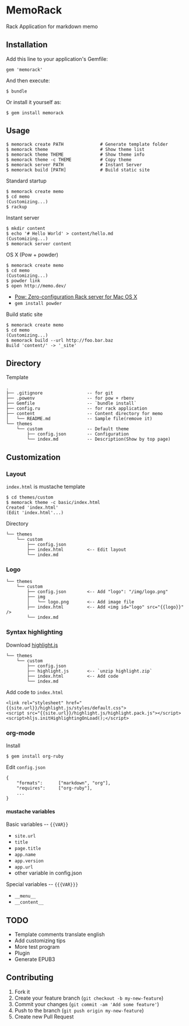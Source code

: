 # MemoRack

Rack Application for markdown memo

## Installation

Add this line to your application's Gemfile:

    gem 'memorack'

And then execute:

    $ bundle

Or install it yourself as:

    $ gem install memorack

## Usage

	$ memorack create PATH				# Generate template folder
	$ memorack theme					# Show theme list
	$ memorack theme THEME				# Show theme info
	$ memorack theme -c THEME			# Copy theme
	$ memorack server PATH				# Instant Server
	$ memorack build [PATH]				# Build static site

Standard startup

	$ memorack create memo
	$ cd memo
	(Customizing...)
	$ rackup

Instant server

	$ mkdir content
	$ echo '# Hello World' > content/hello.md
	(Customizing...)
	$ memorack server content

OS X (Pow + powder)

	$ memorack create memo
	$ cd memo
	(Customizing...)
	$ powder link
	$ open http://memo.dev/

* [Pow: Zero-configuration Rack server for Mac OS X](http://pow.cx)
* `gem install powder`

Build static site

	$ memorack create memo
	$ cd memo
	(Customizing...)
	$ memorack build --url http://foo.bar.baz
	Build 'content/' -> '_site'

## Directory

Template

	.
	├── .gitignore                 -- for git
	├── .powenv                    -- for pow + rbenv
	├── Gemfile                    -- `bundle install`
	├── config.ru                  -- for rack application
	├── content                    -- Content directory for memo
	│   └── README.md              -- Sample file(remove it)
	└── themes
	    └── custom                 -- Default theme
	        ├── config.json        -- Configuration
	        └── index.md           -- Description(Show by top page)

## Customization

### Layout

`index.html` is mustache template

	$ cd themes/custom
	$ memorack theme -c basic/index.html
	Created 'index.html'
	(Edit 'index.html'...)

Directory

	└── themes
	    └── custom
	        ├── config.json
	        ├── index.html         <-- Edit layout
	        └── index.md

### Logo

	└── themes
	    └── custom
	        ├── config.json        <-- Add "logo": "/img/logo.png"
	        ├── img
	        │   └── logo.png       <-- Add image file
	        ├── index.html         <-- Add <img id="logo" src="{{logo}}" />
	        └── index.md

### Syntax highlighting

Download [highlight.js](http://softwaremaniacs.org/soft/highlight/en/)

	└── themes
	    └── custom
	        ├── config.json
	        ├── highlight.js       <-- `unzip highlight.zip`
	        ├── index.html         <-- Add code
	        └── index.md

Add code to `index.html`

	<link rel="stylesheet" href="{{site.url}}/highlight.js/styles/default.css">
	<script src="{{site.url}}/highlight.js/highlight.pack.js"></script>
	<script>hljs.initHighlightingOnLoad();</script>

### org-mode

Install

	$ gem install org-ruby

Edit `config.json`

	{
		"formats":		["markdown", "org"],
		"requires":		["org-ruby"],
		...
	}

#### mustache variables

Basic variables -- `{{VAR}}`

* `site.url`
* `title`
* `page.title`
* `app.name`
* `app.version`
* `app.url`
* other variable in config.json

Special variables -- `{{{VAR}}}`

* `__menu__`
* `__content__`

## TODO

* Template comments translate english
* Add customizing tips
* More test program
* Plugin
* Generate EPUB3

## Contributing

1. Fork it
2. Create your feature branch (`git checkout -b my-new-feature`)
3. Commit your changes (`git commit -am 'Add some feature'`)
4. Push to the branch (`git push origin my-new-feature`)
5. Create new Pull Request
